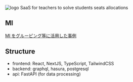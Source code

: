 ![logo](./logo.png)
SaaS for teachers to solve students seats allocations

## MI

[MI をグルーピング等に活用した事例](https://natsci.kyokyo-u.ac.jp/~tmurakam/index.php/MI)

## Structure

- frontend: React, NextJS, TypeScript, TailwindCSS
- backend: graphql, hasura, postgresql
- api: FastAPI (for data processing)
